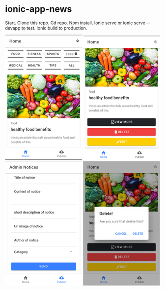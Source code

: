 # ionic-app-news
 Start.
 Clone this repo.
 Cd repo.
 Npm install.
 Ionic serve or ionic serve --devapp to test.
 Ionic build to production.


<img src="https://github.com/luster02/ionic-app-news/blob/master/docs/Screenshot_20191012-202222.png" width="250">
<img src="https://github.com/luster02/ionic-app-news/blob/master/docs/Screenshot_20191012-202236.png" width="250">
<img src="https://github.com/luster02/ionic-app-news/blob/master/docs/Screenshot_20191012-202246.png" width="250">
<img src="https://github.com/luster02/ionic-app-news/blob/master/docs/Screenshot_20191012-202302.png" width="250">

